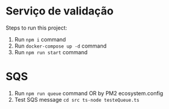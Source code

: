 # Serviço de validação

Steps to run this project:

1. Run `npm i` command
2. Run `docker-compose up -d` command
3. Run `npm run start` command

# SQS
1. Run `npm run queue` command OR  by PM2 ecosystem.config
2. Test SQS message  `cd src ts-node testeQueue.ts`
